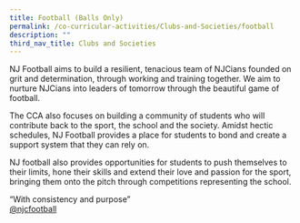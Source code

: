 ```yaml
---
title: Football (Balls Only)
permalink: /co-curricular-activities/Clubs-and-Societies/football
description: ""
third_nav_title: Clubs and Societies
---
```

NJ Football aims to build a resilient, tenacious team of NJCians founded on grit and determination, through working and training together. We aim to nurture NJCians into leaders of tomorrow through the beautiful game of football.

The CCA also focuses on building a community of students who will contribute back to the sport, the school and the society. Amidst hectic schedules, NJ Football provides a place for students to bond and create a support system that they can rely on.

NJ football also provides opportunities for students to push themselves to their limits, hone their skills and extend their love and passion for the sport, bringing them onto the pitch through competitions representing the school.

“With consistency and purpose”  
[@njcfootball](https://www.instagram.com/njcfootball/)